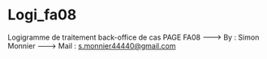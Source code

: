 # Logi_fa08
Logigramme de traitement back-office de cas PAGE FA08
---> By : Simon Monnier
---> Mail : s.monnier44440@gmail.com
